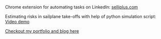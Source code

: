 Chrome extension for automating tasks on LinkedIn: <a href="https://selliplus.com/">selliplus.com</a>

Estimating risks in sailplane take-offs with help of python simulation script: <a href="https://www.youtube.com/watch?v=Yky1hlz4Aqs">Video demo</a>

[Checkout my portfolio and blog here](https://konrad48.github.io/konrad48-dev-blog/)

<!---
Konrad48/Konrad48 is a ✨ special ✨ repository because its `README.md` (this file) appears on your GitHub profile.
You can click the Preview link to take a look at your changes.
--->
